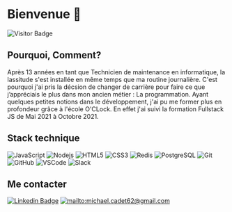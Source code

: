 # Bienvenue 👋
![Visitor Badge](https://visitor-badge.laobi.icu/badge?page_id=frenchix)
## Pourquoi, Comment?

Après 13 années en tant que Technicien de maintenance en informatique, la lassitude s'est installée en même temps que ma routine journalière. C'est pourquoi j'ai pris la décsion de changer de carrière pour faire ce que j’appréciais le plus dans mon ancien métier : La programmation.
Ayant quelques petites notions dans le développement, j'ai pu me former plus en profondeur grâce à l'école O'CLock. En effet j'ai suivi la formation Fullstack JS de Mai 2021 à Octobre 2021.

## Stack technique

![JavaScript](https://img.shields.io/badge/-JavaScript-black?style=flat-square&logo=javascript)
![Nodejs](https://img.shields.io/badge/-Nodejs-black?style=flat-square&logo=Node.js)
![HTML5](https://img.shields.io/badge/-HTML5-E34F26?style=flat-square&logo=html5&logoColor=white)
![CSS3](https://img.shields.io/badge/-CSS3-1572B6?style=flat-square&logo=css3)
![Redis](https://img.shields.io/badge/-Redis-black?style=flat-square&logo=Redis)
![PostgreSQL](https://img.shields.io/badge/-PostgreSQL-336791?style=flat-square&logo=postgresql)
![Git](https://img.shields.io/badge/-Git-black?style=flat-square&logo=git)
![GitHub](https://img.shields.io/badge/-GitHub-181717?style=flat-square&logo=github)
![VSCode](https://img.shields.io/badge/-Visual%20Studio%20Code-05122A?style=flat&logo=visual-studio-code&logoColor=007ACC)
![Slack](https://img.shields.io/badge/-Slack-05122A?style=flat&logo=Slack)

## Me contacter

[![Linkedin Badge](https://img.shields.io/badge/-Michael-blue?style=flat-square&logo=Linkedin&logoColor=white&link=https://www.linkedin.com/in/michael-cadet-429094131/)](https://www.linkedin.com/in/michael-cadet-429094131/)
[![mailto:michael.cadet62@gmail.com](https://img.shields.io/badge/Gmail-D14836?style=flat&logo=gmail&logoColor=white)](mailto:michael.cadet62@gmail.com)
